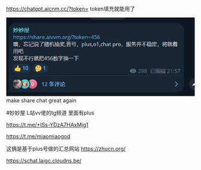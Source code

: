 https://chatgpt.aicnm.cc/?token=
token填充就能用了

![alt text](image-2.png)
make share chat great again


#妙妙屋
 L站vv佬的tg频道 里面有plus

 https://t.me/+ISs-YDzA7HAxMjg1

 https://t.me/miaomiaogod
 
 这俩是基于plus号做的汇总网站
 https://zhucn.org/

 https://schat.laigc.cloudns.be/



 